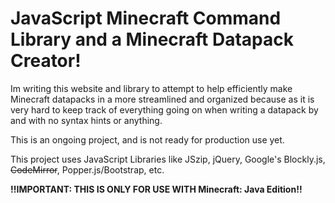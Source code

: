 # JavaScript Minecraft Command Library and a Minecraft Datapack Creator!

  Im writing this website and library to attempt to help efficiently make Minecraft datapacks in a more streamlined and organized because as it is very hard to keep track of everything going on when writing a datapack by and with no syntax hints or anything.
 
  This is an ongoing project, and is not ready for production use yet.
  
  This project uses JavaScript Libraries like JSzip, jQuery, Google's Blockly.js, ~~CodeMirror~~, Popper.js/Bootstrap, etc.
  
  **!!IMPORTANT: THIS IS ONLY FOR USE WITH Minecraft: Java Edition!!**

